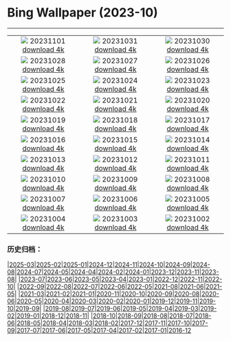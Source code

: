 # Bing Wallpaper (2023-10)
**************
| | | |
| :----: | :----: | :----: |
| ![](https://www.bing.com/th?id=OHR.HalloweenPorchAI_EN-GB0364731391_1920x1080.jpg) 20231101 [download 4k](https://www.bing.com/th?id=OHR.HalloweenPorchAI_EN-GB0364731391_UHD.jpg) | ![](https://www.bing.com/th?id=OHR.AutumnRaven_EN-GB8492098807_1920x1080.jpg) 20231031 [download 4k](https://www.bing.com/th?id=OHR.AutumnRaven_EN-GB8492098807_UHD.jpg) | ![](https://www.bing.com/th?id=OHR.SavannahSculpture_EN-GB4452502826_1920x1080.jpg) 20231030 [download 4k](https://www.bing.com/th?id=OHR.SavannahSculpture_EN-GB4452502826_UHD.jpg) |
| ![](https://www.bing.com/th?id=OHR.FiveWinds_EN-GB7573327374_1920x1080.jpg) 20231028 [download 4k](https://www.bing.com/th?id=OHR.FiveWinds_EN-GB7573327374_UHD.jpg) | ![](https://www.bing.com/th?id=OHR.OldBridgeSkye_EN-GB7231148688_1920x1080.jpg) 20231027 [download 4k](https://www.bing.com/th?id=OHR.OldBridgeSkye_EN-GB7231148688_UHD.jpg) | ![](https://www.bing.com/th?id=OHR.AutumnLeavesBelfastUK_EN-GB6693162192_1920x1080.jpg) 20231026 [download 4k](https://www.bing.com/th?id=OHR.AutumnLeavesBelfastUK_EN-GB6693162192_UHD.jpg) |
| ![](https://www.bing.com/th?id=OHR.GrandStaircase_EN-GB6284084433_1920x1080.jpg) 20231025 [download 4k](https://www.bing.com/th?id=OHR.GrandStaircase_EN-GB6284084433_UHD.jpg) | ![](https://www.bing.com/th?id=OHR.FuzerCastle_EN-GB5805534189_1920x1080.jpg) 20231024 [download 4k](https://www.bing.com/th?id=OHR.FuzerCastle_EN-GB5805534189_UHD.jpg) | ![](https://www.bing.com/th?id=OHR.PoconosMaze_EN-GB4803656723_1920x1080.jpg) 20231023 [download 4k](https://www.bing.com/th?id=OHR.PoconosMaze_EN-GB4803656723_UHD.jpg) |
| ![](https://www.bing.com/th?id=OHR.RedGrouseUK_EN-GB4381354892_1920x1080.jpg) 20231022 [download 4k](https://www.bing.com/th?id=OHR.RedGrouseUK_EN-GB4381354892_UHD.jpg) | ![](https://www.bing.com/th?id=OHR.PersepolisRelief_EN-GB3727800010_1920x1080.jpg) 20231021 [download 4k](https://www.bing.com/th?id=OHR.PersepolisRelief_EN-GB3727800010_UHD.jpg) | ![](https://www.bing.com/th?id=OHR.PygmySloth_EN-GB3183827420_1920x1080.jpg) 20231020 [download 4k](https://www.bing.com/th?id=OHR.PygmySloth_EN-GB3183827420_UHD.jpg) |
| ![](https://www.bing.com/th?id=OHR.WaterLilyVietnam_EN-GB4801163561_1920x1080.jpg) 20231019 [download 4k](https://www.bing.com/th?id=OHR.WaterLilyVietnam_EN-GB4801163561_UHD.jpg) | ![](https://www.bing.com/th?id=OHR.CanaryWharfStation_EN-GB4531967765_1920x1080.jpg) 20231018 [download 4k](https://www.bing.com/th?id=OHR.CanaryWharfStation_EN-GB4531967765_UHD.jpg) | ![](https://www.bing.com/th?id=OHR.SpreadsheetDay_EN-GB0904502702_1920x1080.jpg) 20231017 [download 4k](https://www.bing.com/th?id=OHR.SpreadsheetDay_EN-GB0904502702_UHD.jpg) |
| ![](https://www.bing.com/th?id=OHR.GoldenEnchantments_EN-GB4003650281_1920x1080.jpg) 20231016 [download 4k](https://www.bing.com/th?id=OHR.GoldenEnchantments_EN-GB4003650281_UHD.jpg) | ![](https://www.bing.com/th?id=OHR.AutumnHedgehog_EN-GB3716298220_1920x1080.jpg) 20231015 [download 4k](https://www.bing.com/th?id=OHR.AutumnHedgehog_EN-GB3716298220_UHD.jpg) | ![](https://www.bing.com/th?id=OHR.RingEclipse_EN-GB2487189935_1920x1080.jpg) 20231014 [download 4k](https://www.bing.com/th?id=OHR.RingEclipse_EN-GB2487189935_UHD.jpg) |
| ![](https://www.bing.com/th?id=OHR.ViesteItaly_EN-GB3219865518_1920x1080.jpg) 20231013 [download 4k](https://www.bing.com/th?id=OHR.ViesteItaly_EN-GB3219865518_UHD.jpg) | ![](https://www.bing.com/th?id=OHR.IdahoBarn_EN-GB2947477410_1920x1080.jpg) 20231012 [download 4k](https://www.bing.com/th?id=OHR.IdahoBarn_EN-GB2947477410_UHD.jpg) | ![](https://www.bing.com/th?id=OHR.JohnDayFossil_EN-GB2645491253_1920x1080.jpg) 20231011 [download 4k](https://www.bing.com/th?id=OHR.JohnDayFossil_EN-GB2645491253_UHD.jpg) |
| ![](https://www.bing.com/th?id=OHR.SoprisSunrise_EN-GB2329457022_1920x1080.jpg) 20231010 [download 4k](https://www.bing.com/th?id=OHR.SoprisSunrise_EN-GB2329457022_UHD.jpg) | ![](https://www.bing.com/th?id=OHR.EdinburghcityscapeUK_EN-GB5285078030_1920x1080.jpg) 20231009 [download 4k](https://www.bing.com/th?id=OHR.EdinburghcityscapeUK_EN-GB5285078030_UHD.jpg) | ![](https://www.bing.com/th?id=OHR.OctoClam_EN-GB1518782389_1920x1080.jpg) 20231008 [download 4k](https://www.bing.com/th?id=OHR.OctoClam_EN-GB1518782389_UHD.jpg) |
| ![](https://www.bing.com/th?id=OHR.GrizzlyFalls_EN-GB6799572223_1920x1080.jpg) 20231007 [download 4k](https://www.bing.com/th?id=OHR.GrizzlyFalls_EN-GB6799572223_UHD.jpg) | ![](https://www.bing.com/th?id=OHR.TaughannockFalls_EN-GB6398059328_1920x1080.jpg) 20231006 [download 4k](https://www.bing.com/th?id=OHR.TaughannockFalls_EN-GB6398059328_UHD.jpg) | ![](https://www.bing.com/th?id=OHR.GentooJump_EN-GB5526095211_1920x1080.jpg) 20231005 [download 4k](https://www.bing.com/th?id=OHR.GentooJump_EN-GB5526095211_UHD.jpg) |
| ![](https://www.bing.com/th?id=OHR.TarantulaNebula_EN-GB5295234323_1920x1080.jpg) 20231004 [download 4k](https://www.bing.com/th?id=OHR.TarantulaNebula_EN-GB5295234323_UHD.jpg) | ![](https://www.bing.com/th?id=OHR.WhitsundaySwirl_EN-GB4919384667_1920x1080.jpg) 20231003 [download 4k](https://www.bing.com/th?id=OHR.WhitsundaySwirl_EN-GB4919384667_UHD.jpg) | ![](https://www.bing.com/th?id=OHR.VuittonFoundation_EN-GB4679689515_1920x1080.jpg) 20231002 [download 4k](https://www.bing.com/th?id=OHR.VuittonFoundation_EN-GB4679689515_UHD.jpg) |

### 历史归档：

|[2025-03](bing/2025-03/2025-03.md)|[2025-02](bing/2025-02/2025-02.md)|[2025-01](bing/2025-01/2025-01.md)|[2024-12](bing/2024-12/2024-12.md)|[2024-11](bing/2024-11/2024-11.md)|[2024-10](bing/2024-10/2024-10.md)|[2024-09](bing/2024-09/2024-09.md)|[2024-08](bing/2024-08/2024-08.md)|[2024-07](bing/2024-07/2024-07.md)|[2024-05](bing/2024-05/2024-05.md)|[2024-04](bing/2024-04/2024-04.md)|[2024-02](bing/2024-02/2024-02.md)|[2024-01](bing/2024-01/2024-01.md)|[2023-12](bing/2023-12/2023-12.md)|[2023-11](bing/2023-11/2023-11.md)|[2023-08](bing/2023-08/2023-08.md)|
|[2023-07](bing/2023-07/2023-07.md)|[2023-06](bing/2023-06/2023-06.md)|[2023-05](bing/2023-05/2023-05.md)|[2023-04](bing/2023-04/2023-04.md)|[2023-01](bing/2023-01/2023-01.md)|[2022-12](bing/2022-12/2022-12.md)|[2022-11](bing/2022-11/2022-11.md)|[2022-10](bing/2022-10/2022-10.md)|
|[2022-09](bing/2022-09/2022-09.md)|[2022-08](bing/2022-08/2022-08.md)|[2022-07](bing/2022-07/2022-07.md)|[2022-06](bing/2022-06/2022-06.md)|[2022-05](bing/2022-05/2022-05.md)|[2021-08](bing/2021-08/2021-08.md)|[2021-06](bing/2021-06/2021-06.md)|[2021-05](bing/2021-05/2021-05.md)|
|[2021-03](bing/2021-03/2021-03.md)|[2021-02](bing/2021-02/2021-02.md)|[2021-01](bing/2021-01/2021-01.md)|[2020-11](bing/2020-11/2020-11.md)|[2020-10](bing/2020-10/2020-10.md)|[2020-09](bing/2020-09/2020-09.md)|[2020-08](bing/2020-08/2020-08.md)|[2020-06](bing/2020-06/2020-06.md)|[2020-05](bing/2020-05/2020-05.md)|[2020-04](bing/2020-04/2020-04.md)|[2020-03](bing/2020-03/2020-03.md)|[2020-02](bing/2020-02/2020-02.md)|[2020-01](bing/2020-01/2020-01.md)|[2019-12](bing/2019-12/2019-12.md)|[2019-11](bing/2019-11/2019-11.md)|[2019-10](bing/2019-10/2019-10.md)|[2019-09](bing/2019-09/2019-09.md)|
|[2019-08](bing/2019-08/2019-08.md)|[2019-07](bing/2019-07/2019-07.md)|[2019-06](bing/2019-06/2019-06.md)|[2019-05](bing/2019-05/2019-05.md)|[2019-04](bing/2019-04/2019-04.md)|[2019-03](bing/2019-03/2019-03.md)|[2019-02](bing/2019-02/2019-02.md)|[2019-01](bing/2019-01/2019-01.md)|[2018-12](bing/2018-12/2018-12.md)|[2018-11](bing/2018-11/2018-11.md)|
|[2018-10](bing/2018-10/2018-10.md)|[2018-09](bing/2018-09/2018-09.md)|[2018-08](bing/2018-08/2018-08.md)|[2018-07](bing/2018-07/2018-07.md)|[2018-06](bing/2018-06/2018-06.md)|[2018-05](bing/2018-05/2018-05.md)|[2018-04](bing/2018-04/2018-04.md)|[2018-03](bing/2018-03/2018-03.md)|[2018-02](bing/2018-02/2018-02.md)|[2017-12](bing/2017-12/2017-12.md)|[2017-11](bing/2017-11/2017-11.md)|[2017-10](bing/2017-10/2017-10.md)|[2017-09](bing/2017-09/2017-09.md)|[2017-07](bing/2017-07/2017-07.md)|[2017-06](bing/2017-06/2017-06.md)|[2017-05](bing/2017-05/2017-05.md)|[2017-04](bing/2017-04/2017-04.md)|[2017-02](bing/2017-02/2017-02.md)|[2017-01](bing/2017-01/2017-01.md)|[2016-12](bing/2016-12/2016-12.md)